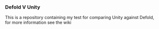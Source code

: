 ### Defold V Unity
This is a repository containing my test for comparing Unity against Defold, for more information see the wiki
